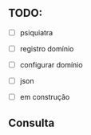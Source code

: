 ## TODO:
- [ ] psiquiatra
- [ ] registro domínio
- [ ] configurar domínio
- [ ] json
- [ ] em construção




## Consulta
